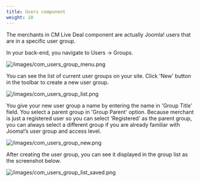 ```yaml
---
title: Users component
weight: 10
---
```

The merchants in CM Live Deal component are actually Joomla! users that are in a specific user group.

In your back-end, you navigate to Users -> Groups.

![/images/com_users_group_menu.png](/images/com_users_group_menu.png)

You can see the list of current user groups on your site. Click 'New' button in the toolbar to create a new user group.

![/images/com_users_group_list.png](/images/com_users_group_list.png)

You give your new user group a name by entering the name in 'Group Title' field. You select a parent group in 'Group Parent' option. Because merchant is just a registered user so you can select 'Registered' as the parent group, you can always select a different group if you are already familiar with Jooma!’s user group and access level.

![/images/com_users_group_new.png](/images/com_users_group_new.png)

After creating the user group, you can see it displayed in the group list as the screenshot below.

![/images/com_users_group_list_saved.png](/images/com_users_group_list_saved.png)
